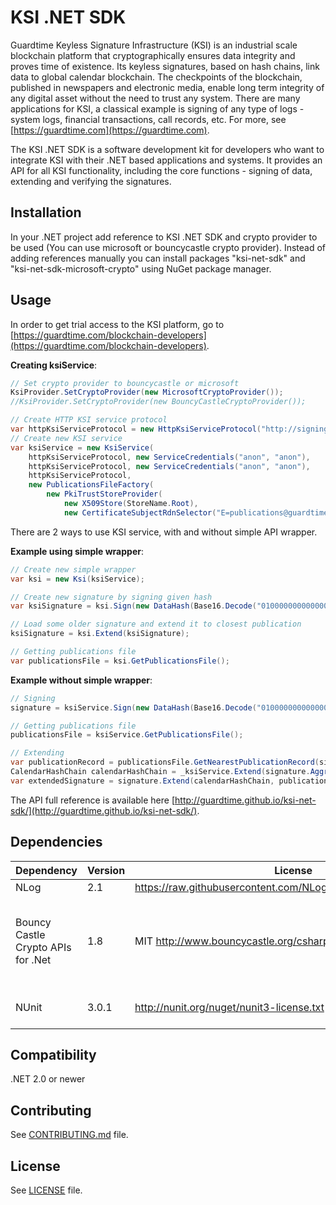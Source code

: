 # KSI .NET SDK #

Guardtime Keyless Signature Infrastructure (KSI) is an industrial scale blockchain platform that cryptographically 
ensures data integrity and proves time of existence. Its keyless signatures, based on hash chains, link data to global 
calendar blockchain. The checkpoints of the blockchain, published in newspapers and electronic media, enable long term 
integrity of any digital asset without the need to trust any system. There are many applications for KSI, a classical 
example is signing of any type of logs - system logs, financial transactions, call records, etc. For more, 
see [https://guardtime.com](https://guardtime.com).

The KSI .NET SDK is a software development kit for developers who want to integrate KSI with their .NET based applications 
and systems. It provides an API for all KSI functionality, including the core functions - signing of data, extending 
and verifying the signatures.

## Installation ##

In your .NET project add reference to KSI .NET SDK and crypto provider to be used (You can use microsoft or bouncycastle crypto provider).
Instead of adding references manually you can install packages "ksi-net-sdk" and "ksi-net-sdk-microsoft-crypto" using NuGet package manager.

## Usage ##

In order to get trial access to the KSI platform, go to [https://guardtime.com/blockchain-developers](https://guardtime.com/blockchain-developers).

**Creating ksiService**:

```cs
// Set crypto provider to bouncycastle or microsoft 
KsiProvider.SetCryptoProvider(new MicrosoftCryptoProvider()); 
//KsiProvider.SetCryptoProvider(new BouncyCastleCryptoProvider()); 

// Create HTTP KSI service protocol
var httpKsiServiceProtocol = new HttpKsiServiceProtocol("http://signingservice_url", "http://extendingservice_url", "http://publicationsfile_url");
// Create new KSI service
var ksiService = new KsiService(
    httpKsiServiceProtocol, new ServiceCredentials("anon", "anon"),
    httpKsiServiceProtocol, new ServiceCredentials("anon", "anon"),
    httpKsiServiceProtocol,
    new PublicationsFileFactory(
        new PkiTrustStoreProvider(
            new X509Store(StoreName.Root), 
            new CertificateSubjectRdnSelector("E=publications@guardtime.com"))));
```

There are 2 ways to use KSI service, with and without simple API wrapper.

**Example using simple wrapper**:

```cs
// Create new simple wrapper
var ksi = new Ksi(ksiService);

// Create new signature by signing given hash
var ksiSignature = ksi.Sign(new DataHash(Base16.Decode("010000000000000000000000000000000000000000000000000000000000000000")));

// Load some older signature and extend it to closest publication
ksiSignature = ksi.Extend(ksiSignature);

// Getting publications file
var publicationsFile = ksi.GetPublicationsFile();
```

**Example without simple wrapper**:

```cs
// Signing 
signature = ksiService.Sign(new DataHash(Base16.Decode("010000000000000000000000000000000000000000000000000000000000000000")));

// Getting publications file 
publicationsFile = ksiService.GetPublicationsFile();

// Extending 
var publicationRecord = publicationsFile.GetNearestPublicationRecord(signature.AggregationTime);
CalendarHashChain calendarHashChain = _ksiService.Extend(signature.AggregationTime, publicationRecord.PublicationData.PublicationTime);
var extendedSignature = signature.Extend(calendarHashChain, publicationRecord);
```

The API full reference is available here [http://guardtime.github.io/ksi-net-sdk/](http://guardtime.github.io/ksi-net-sdk/).

## Dependencies ##

| **Dependency**                     | **Version** | **License**                                                        | **Notes**                                                                |
| ---------------------------------- |-------------| -------------------------------------------------------------------|--------------------------------------------------------------------------|
| NLog                               | 2.1         | https://raw.githubusercontent.com/NLog/NLog/master/LICENSE.txt     |                                                                          |
| Bouncy Castle Crypto APIs for .Net | 1.8         | MIT http://www.bouncycastle.org/csharp/licence.html                | Not needed when KSI .NET SDK Microsoft cryptography provider is used     |
| NUnit	                             | 3.0.1       | http://nunit.org/nuget/nunit3-license.txt                          | Required only for testing                                                |

## Compatibility ##

.NET 2.0 or newer

## Contributing ##

See [CONTRIBUTING.md](https://github.com/guardtime/ksi-net-sdk/blob/master/CONTRIBUTING.md) file.

## License ##

See [LICENSE](https://github.com/guardtime/ksi-net-sdk/blob/master/LICENSE) file.
